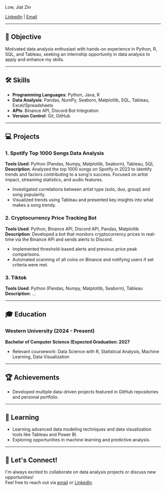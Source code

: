 Low, Jiat Zin

[LinkedIn](https://www.linkedin.com/in/jiatzin-low-9b832a290/) | [Email](mailto:lowjiatzzz@gmail.com)

---

## 🎯 Objective
Motivated data analysis enthusiast with hands-on experience in Python, R, SQL, and Tableau, seeking an internship opportunity in data analysis to apply and enhance my skills.

---

## 🛠️ Skills
- **Programming Languages**: Python, Java, R
- **Data Analysis**: Pandas, NumPy, Seaborn, Matplotlib, SQL, Tableau, Excel/Spreadsheets
- **APIs**: Binance API, Discord Bot Integration
- **Version Control**: Git, GitHub

---

## 💻 Projects

### 1. **Spotify Top 1000 Songs Data Analysis**
**Tools Used**: Python (Pandas, Numpy, Matplotlib, Seaborn), Tableau, SQL  
**Description**: Analyzed the top 1000 songs on Spotify in 2023 to identify trends and factors contributing to a song's success. Focused on artist impact, streaming statistics, and audio features.
- Investigated correlations between artist type (solo, duo, group) and song popularity.
- Visualized trends using Tableau and presented key insights into what makes a song trendy.

### 2. **Cryptocurrency Price Tracking Bot**  
**Tools Used**: Python, Binance API, Discord API, Pandas, Matplotlib  
**Description**: Developed a bot that monitors cryptocurrency prices in real-time via the Binance API and sends alerts to Discord.
- Implemented threshold-based alerts and previous price peak comparisons.
- Automated scanning of all coins on Binance and notifying users if set criteria were met.

### 3. **Tiktok**  
**Tools Used**: Python (Pandas, Numpy, Matplotlib, Seaborn), Tableau
**Description**: ...

---

## 🎓 Education

### Western University (2024 - Present)
**Bachelor of Computer Science (Expected Graduation: 2027**  
- Relevant coursework: Data Science with R, Statistical Analysis, Machine Learning, Data Visualization

---

## 🏆 Achievements
- Developed multiple data-driven projects featured in GitHub repositories and personal portfolio.

---

## 🌱 Learning
- Learning advanced data modeling techniques and data visualization tools like Tableau and Power BI.
- Exploring opportunities in machine learning and predictive analysis.

---

## 🤝 Let's Connect!
I'm always excited to collaborate on data analysis projects or discuss new opportunities!  
Feel free to reach out via [email](mailto:lowjiatzzz@gmail.com) or [LinkedIn](https://www.linkedin.com/in/jiatzin-low-9b832a290/).
